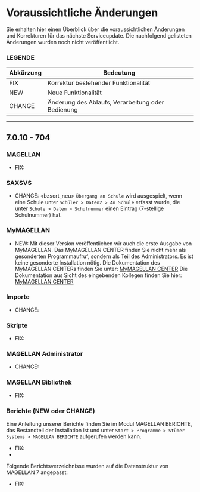 # Voraussichtliche Änderungen

Sie erhalten hier einen Überblick über die voraussichtlichen Änderungen und Korrekturen für das nächste Serviceupdate. Die nachfolgend gelisteten Änderungen wurden noch nicht veröffentlicht.

### LEGENDE

| Abkürzung | Bedeutung |
| --- | --- |
| FIX | Korrektur bestehender Funktionalität |
| NEW | Neue Funktionalität |
| CHANGE | Änderung des Ablaufs, Verarbeitung oder Bedienung |

---

## 7.0.10 - 704

### MAGELLAN

* FIX:

### SAXSVS

* CHANGE: <bzsort_neu> `Übergang an Schule` wird ausgespielt, wenn eine Schule unter `Schüler > Daten2 > An Schule` erfasst wurde, die unter `Schule > Daten > Schulnummer` einen Eintrag (7-stellige Schulnummer) hat.


### MyMAGELLAN

* NEW: Mit dieser Version veröffentlichen wir auch die erste Ausgabe von MyMAGELLAN. Das MyMAGELLAN CENTER finden Sie nicht mehr als gesonderten Programmaufruf, sondern als Teil des Administrators. Es ist keine gesonderte Installation nötig. Die Dokumentation des MyMAGELLAN CENTERs finden Sie unter: [MyMAGELLAN CENTER](https://doc.magellan7.stueber.de/mymagellancenter/einfuehrung/)
Die Dokumentation aus Sicht des eingebenden Kollegen finden Sie hier: [MyMAGELLAN CENTER](https://doc.mymagellan7.stueber.de/)


### Importe

* CHANGE: 

### Skripte

* FIX: 

### MAGELLAN Administrator

* CHANGE: 

### MAGELLAN Bibliothek

* FIX: 

### Berichte (NEW oder CHANGE)

Eine Anleitung unserer Berichte finden Sie im Modul MAGELLAN BERICHTE, das Bestandteil der Installation ist und unter `Start > Programme > Stüber Systems > MAGELLAN BERICHTE` aufgerufen werden kann.

* FIX: 
* 
Folgende Berichtsverzeichnisse wurden auf die Datenstruktur von MAGELLAN 7 angepasst:

* FIX: 


